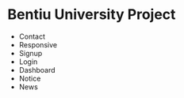 # Bentiu University Project

-   Contact
-   Responsive
-   Signup
-   Login
-   Dashboard
-   Notice
-   News
